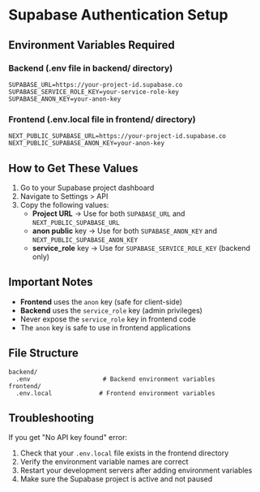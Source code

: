 # Supabase Authentication Setup

## Environment Variables Required

### Backend (.env file in backend/ directory)
```env
SUPABASE_URL=https://your-project-id.supabase.co
SUPABASE_SERVICE_ROLE_KEY=your-service-role-key
SUPABASE_ANON_KEY=your-anon-key
```

### Frontend (.env.local file in frontend/ directory)
```env
NEXT_PUBLIC_SUPABASE_URL=https://your-project-id.supabase.co
NEXT_PUBLIC_SUPABASE_ANON_KEY=your-anon-key
```

## How to Get These Values

1. Go to your Supabase project dashboard
2. Navigate to Settings > API
3. Copy the following values:
   - **Project URL** → Use for both `SUPABASE_URL` and `NEXT_PUBLIC_SUPABASE_URL`
   - **anon public** key → Use for both `SUPABASE_ANON_KEY` and `NEXT_PUBLIC_SUPABASE_ANON_KEY`
   - **service_role** key → Use for `SUPABASE_SERVICE_ROLE_KEY` (backend only)

## Important Notes

- **Frontend** uses the `anon` key (safe for client-side)
- **Backend** uses the `service_role` key (admin privileges)
- Never expose the `service_role` key in frontend code
- The `anon` key is safe to use in frontend applications

## File Structure
```
backend/
  .env                    # Backend environment variables
frontend/
  .env.local             # Frontend environment variables
```

## Troubleshooting

If you get "No API key found" error:
1. Check that your `.env.local` file exists in the frontend directory
2. Verify the environment variable names are correct
3. Restart your development servers after adding environment variables
4. Make sure the Supabase project is active and not paused
